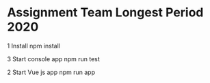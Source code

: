 # Assignment Team Longest Period 2020

1 Install
npm install

3 Start console app
npm run test

2 Start Vue js app 
npm run app
